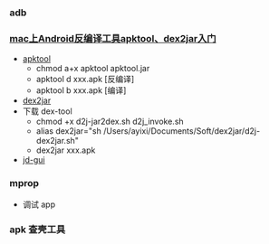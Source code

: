 
### adb

### [mac上Android反编译工具apktool、dex2jar入门](https://www.jianshu.com/p/9554ab3f444f)
- [apktool](http://ibotpeaches.github.io/Apktool/install/)
  - chmod a+x apktool apktool.jar
  - apktool d xxx.apk [反编译]
  - apktool b xxx.apk [编译]
- [dex2jar](https://github.com/pxb1988/dex2jar)
- 下载 dex-tool
  - chmod +x d2j-jar2dex.sh d2j_invoke.sh
  - alias dex2jar="sh /Users/ayixi/Documents/Soft/dex2jar/d2j-dex2jar.sh"
  - dex2jar xxx.apk
- [jd-gui](http://java-decompiler.github.io/)

### mprop
- 调试 app
  
### apk 查壳工具

### 